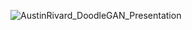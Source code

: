 ![AustinRivard_DoodleGAN_Presentation](https://user-images.githubusercontent.com/56987226/182068313-07b98b0f-2b1c-48ef-8610-a917ea0ae498.jpeg)
